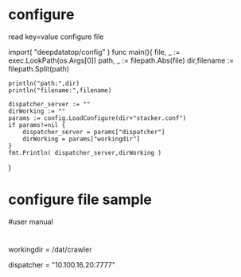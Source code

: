# configure
read key=value configure file

import(
	"deepdatatop/config"
)
func main(){
	file, _ := exec.LookPath(os.Args[0])
	path, _ := filepath.Abs(file)
	dir,filename := filepath.Split(path)
	
	println("path:",dir)
	println("filename:",filename)

	dispatcher_server := ""
	dirWorking := ""	
	params := config.LoadConfigure(dir+"stacker.conf")
	if params!=nil {
		dispatcher_server = params["dispatcher"]
		dirWorking = params["workingdir"]
	}
	fmt.Println( dispatcher_server,dirWorking )
}


# configure file sample

#user manual
#
workingdir	= /dat/crawler

dispatcher	= "10.100.16.20:7777"
